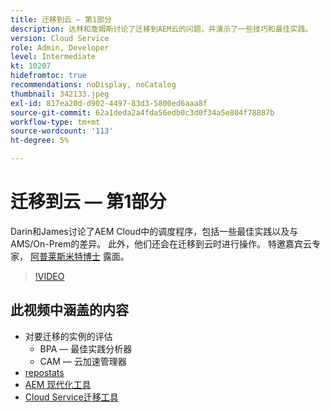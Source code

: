 ```yaml
---
title: 迁移到云 — 第1部分
description: 达林和詹姆斯讨论了迁移到AEM云的问题，并演示了一些技巧和最佳实践。
version: Cloud Service
role: Admin, Developer
level: Intermediate
kt: 10207
hidefromtoc: true
recommendations: noDisplay, noCatalog
thumbnail: 342133.jpeg
exl-id: 817ea20d-d902-4497-83d3-5800ed6aaa8f
source-git-commit: 62a1deda2a4fda56edb0c3d0f34a5e804f78887b
workflow-type: tm+mt
source-wordcount: '113'
ht-degree: 5%

---
```


# 迁移到云 — 第1部分

Darin和James讨论了AEM Cloud中的调度程序，包括一些最佳实践以及与AMS/On-Prem的差异。 此外，他们还会在迁移到云时进行操作。 特邀嘉宾云专家， [阿普莱斯米特博士](https://twitter.com/DrApplesmith) 露面。

>[!VIDEO](https://video.tv.adobe.com/v/342133/?quality=12&learn=on)

## 此视频中涵盖的内容

+ 对要迁移的实例的评估
   + BPA — 最佳实践分析器
   + CAM — 云加速管理器
+ [repostats](https://github.com/chetanmeh/oak-console-scripts/tree/master/src/main/groovy/repostats)
+ [AEM 现代化工具](https://opensource.adobe.com/aem-modernize-tools/)
+ [Cloud Service迁移工具](https://github.com/adobe/aem-cloud-service-source-migration)
